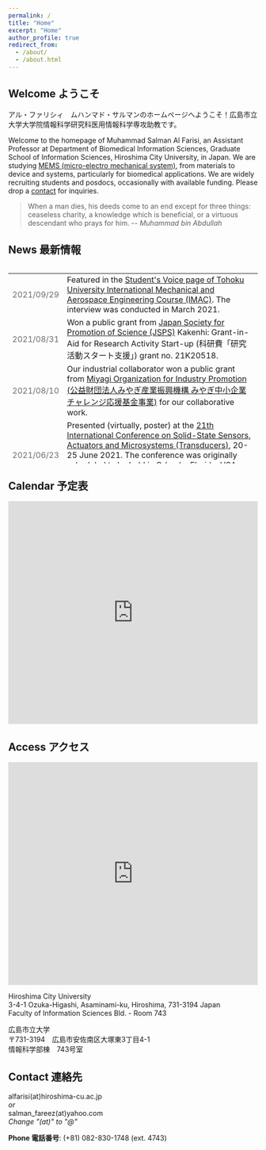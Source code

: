 ```yaml
---
permalink: /
title: "Home"
excerpt: "Home"
author_profile: true
redirect_from: 
  - /about/
  - /about.html
---
```


## Welcome ようこそ

アル・ファリシィ　ムハンマド・サルマンのホームページへようこそ！広島市立大学大学院情報科学研究科医用情報科学専攻助教です。

Welcome to the homepage of Muhammad Salman Al Farisi, an Assistant Professor at Department of Biomedical Information Sciences, Graduate School of Information Sciences, Hiroshima City University, in Japan. We are studying [MEMS (micro-electro mechanical system)](/research), from materials to device and systems, particularly for biomedical applications. We are widely recruiting students and posdocs, occasionally with available funding. Please drop a [contact](/#contact-連絡先) for inquiries.

> When a man dies, his deeds come to an end except for three things: ceaseless charity, a knowledge which is beneficial, or a virtuous descendant who prays for him.  -- *Muhammad bin Abdullah*

 

## News 最新情報

<div style="overflow-y: scroll; height:400px;">
 <table style="width:100%">
  <tr>
    <td style="color:#6d6d6d;">2021/09/29</td>
    <td>Featured in the <a href="http://www.imac.mech.tohoku.ac.jp/outline/voice.html">Student's Voice page of Tohoku University International Mechanical and Aerospace Engineering Course (IMAC)</a>. The interview was conducted in March 2021.</td>
  </tr>
  <tr>
    <td style="color:#6d6d6d;">2021/08/31</td>
    <td>Won a public grant from <a href="https://www.jsps.go.jp/">Japan Society for Promotion of Science (JSPS)</a> Kakenhi: Grant-in-Aid for Research Activity Start-up (科研費「研究活動スタート支援」) grant no. 21K20518.</td>
  </tr>
  <tr>
    <td style="color:#6d6d6d;">2021/08/10</td>
    <td>Our industrial collaborator won a public grant from <a href="https://www.joho-miyagi.or.jp/">Miyagi Organization for Industry Promotion (公益財団法人みやぎ産業振興機構 みやぎ中小企業チャレンジ応援基金事業)</a> for our collaborative work.</td>
  </tr>
  <tr>
    <td style="color:#6d6d6d;">2021/06/23</td>
    <td>Presented (virtually, poster) at the <a href="https://www.transducers2021.org/">21th International Conference on Solid-State Sensors, Actuators and Microsystems (Transducers)</a>, 20-25 June 2021. The conference was originally scheduled to be hold in Orlando, Florida, USA, however, moved to virtual platform due to COVID-19 pandemic.</td>
  </tr>
  <tr>
    <td style="color:#6d6d6d;">2021/04/29</td>
    <td>Presented (virtually, oral) at the <a href="http://smartsystemsintegration.com/">Smart Systems Integration Conference 2021</a>, 27-29 April 2021. The conference was originally scheduled to be hold in Grenoble, France, however, moved to virtual platform due to COVID-19 pandemic.</td>
  </tr>
  <tr>
    <td style="color:#6d6d6d;">2021/04/01</td>
    <td>Joined the Department of Biomedical Information Sciences, Graduate School of Information Sciences, <a href="https://www.hiroshima-cu.ac.jp/">Hiroshima City University</a> (Japan) as an Assistant Professor with the <a href="https://mmse.info.hiroshima-cu.ac.jp/">Medical Robot Laboratory</a>.</td>
  </tr>
  <tr>
    <td style="color:#6d6d6d;">2021/03/25</td>
    <td>Graduated from <a href="https://www.tohoku.ac.jp/">Tohoku University</a>, Doctor of Philosophy (Engineering) in Robotics.</td>
  </tr>
  <tr>
    <td style="color:#6d6d6d;">2020/01/22</td>
    <td>Successfully defended a Ph.D. dissertation entitled "Aluminum Electrochemical Deposition and Its Microsystem Applications" in the Department of Robotics, Graduate School of Engineering, Tohoku University.</td>
  </tr>
  <tr>
    <td style="color:#6d6d6d;">2020/12/12</td>
    <td>Homepage migrated to github.</td>
  </tr>
  <tr>
    <td style="color:#6d6d6d;">2020/10/28</td>
    <td>Presented (virtually, oral) at the <a href="https://www.jsme.or.jp/conference/mnm2020/">11th Symposium on Micro-Nano Science and Technology 日本機械学会 第11回マイクロ・ナノ工学シンポジウム</a>, 26-28 October 2020. The conference was originally scheduled to be hold in Kumamoto City, Japan, however, moved to virtual platform due to COVID-19 pandemic.</td>
  </tr>
  <tr>
    <td style="color:#6d6d6d;">2020/10/20</td>
    <td><a href="/publication/">Our paper</a> on the material properties of the electrochemically deposited Al has been published in <a href="https://doi.org/10.1016/j.sna.2020.112384">Sensors and Actuators A: Physical</a>.</td>
  </tr>
  <tr>
    <td style="color:#6d6d6d;">2020/10/09</td>
    <td>Presented (virtually, oral) at the <a href="https://www.electrochem.org/prime2020">Pacific Rim Meeting on Electrochemical & Solid State Science (PRiME) 2020</a>, 4-9 October 2020. The conference was originally scheduled to be hold in Hawaii, however, moved to virtual platform due to COVID-19 pandemic.</td>
  </tr>
  <tr>
    <td style="color:#6d6d6d;">2020/07/07</td>
    <td><a href="/publication/">Our work</a> was virtually presented (oral) at the <a href="https://www.iee.jp/blog/esoken2020/">2020 IEEJ Micromachine and Sensor System Workshop 令和2年度電気学会 マイクロマシン・センサシステム研究会</a>, 7-8 July 2020. The conference was originally scheduled to be hold in Kusatsu City, Japan, however, moved to virtual platform due to COVID-19 pandemic.</td>
  </tr>
  <tr>
    <td style="color:#6d6d6d;">2020/04/09</td>
    <td><a href="/publication/">Our paper</a> on the sealed cavity pressure evaluation method for micro-packages: zero-balance method is published in <a href="https://doi.org/10.1109/JMEMS.2020.2984229">Journal of Microelectromechanical Systems</a>.</td>
  </tr>
  <tr>
    <td style="color:#6d6d6d;">2020/03/26</td>
    <td><a href="/publication/">Our work</a> was virtually presented (oral) at the <a href="https://2020.ieee-inertial.org/">IEEE International Symposium on Inertial Sensors & Systems (INERTIAL) 2020</a>, 23-26 March 2020. The conference was originally scheduled to be hold in Hiroshima, Japan, however, moved to virtual platform due to COVID-19 pandemic.</td>
  </tr>
  <tr>
    <td style="color:#6d6d6d;">2020/02/29</td>
    <td><a href="/publication/">Our paper</a> on the fabrication technique of quartz glass resonator is published in <a href="https://doi.org/10.1016/j.sna.2020.111922">Sensors and Actuators A: Physical</a>.</td>
  </tr>
  <tr>
    <td style="color:#6d6d6d;">2019/11/21</td>
    <td><a href="/publication/">Our works (3)</a> were presented (posters) at the <a href="/publication/">36th Sensor Symposium on Sensors, Micromachines and Applied Systems 電気学会 第36回「センサ・マイクロマシンと応用システム」シンポジウム</a> and the <a href="/publication/">10th Symposium on Micro-Nano Science and Technology 日本機械学会 第10回マイクロ・ナノ工学シンポジウム</a>, 19-21 November 2019 in Hamamatsu, Japan.</td>
  </tr>
  <tr>
    <td style="color:#6d6d6d;">2019/10/17</td>
    <td><a href="/publication/">Our conference proceeding</a> on sealed cavity pressure evaluation system is available online in <a href="https://ieeexplore.ieee.org/document/8870823">Proceedings of IEEE MEMS 2019</a>.</td>
  </tr>
  <tr>
    <td style="color:#6d6d6d;">2019/08/03</td>
    <td><a href="/publication/">Our work</a> was presented (oral) at the Great East Japan Earthquake Workshop Series of the Institute of Social Safety Science 地域安全学会東日本大震災連続ワークショップ, 2-3 August 2019 in Minamisoma, Japan.</td>
  </tr>
  <tr>
    <td style="color:#6d6d6d;">2019/08/01</td>
    <td><a href="/publication/">Our papers</a> on <a href="http://nds-tohoku.in.arena.ne.jp/ndsjournal/volume55/55-35.pdf">disaster education using liquefaction experiment</a> and <a href="http://nds-tohoku.in.arena.ne.jp/ndsjournal/volume55/55-36.pdf">dissemination of the Disaster Mitigation Action Card game</a> are published in <a href="http://nds-tohoku.in.arena.ne.jp/%e8%ab%96%e6%96%87%e9%9b%86%e4%b8%80%e8%a6%a7/volume55-jp/">Tohoku Journal of Natural Disaster Science</a>.</td>
  </tr>
  <tr>
    <td style="color:#6d6d6d;">2019/04/20</td>
    <td><a href="https://ieeexplore.ieee.org/document/8374336/">Our conference paper</a> on Al electroplating presented in the 2018 International Conference on Electronics Packaging and iMAPS All Asia Conference (ICEP-IAAC) has been awarded "Outstanding Technical Paper Award" during the the 2019 International Conference on Electronics Packaging (ICEP) 17-20 April 2019 in Niigata, Japan. <a href="https://www.mech.tohoku.ac.jp/prize190422/">News from Tohoku University Mechanical Engineering Division</a>.</td>
  </tr>
  <tr>
    <td style="color:#6d6d6d;">2019/04/01</td>
    <td>Started as a <a href="https://www.jsps.go.jp/">Japan Society for Promotion of Science (JSPS)</a> DC2 Research Fellow at the Department of Robotics, Graduate School of Engineering, Tohoku University.</td>
  </tr>
  <tr>
    <td style="color:#6d6d6d;">2019/01/31</td>
    <td>Presented (poster) at the <a href="http://www.mems19.org/">32nd IEEE International Conference on Micro Electro Mechanical Systems (MEMS)</a>, 27-31 January 2019 in Seoul, South Korea.</td>
  </tr>
  <tr>
    <td style="color:#6d6d6d;">2018/12/23</td>
    <td><a href="/publication/">Our works (2)</a> were presented (oral) at <a href="http://nds-tohoku.in.arena.ne.jp/申込要領一覧/プログラム（h30年度）/">Tohoku Natural Disaster Science Conference</a>, 22-23 December 2018 in Akita, Japan. The abstract is available <a href="http://nds-tohoku.in.arena.ne.jp/wp/wp-content/uploads/2018/12/H30abstract.pdf">here</a>.</td>
  </tr>
  <tr>
    <td style="color:#6d6d6d;">2018/11/22</td>
    <td><a href="/publication/">Our paper</a> on Al patterned electroplating is published in <a href="https://doi.org/10.3390/mi9110589">Micromachines</a>.</td>
  </tr>
  <tr>
    <td style="color:#6d6d6d;">2018/09/21</td>
    <td>Left the Automotive & Industrial Systems Company, <a href="https://www.panasonic.com/global/home.html">Panasonic Corporation</a>.</td>
  </tr>
  <tr>
    <td style="color:#6d6d6d;">2018/09/02</td>
    <td>Joined the Automotive & Industrial Systems Company, <a href="https://www.panasonic.com/global/home.html">Panasonic Corporation</a> as an intern.</td>
  </tr>
  <tr>
    <td style="color:#6d6d6d;">2018/07/05</td>
    <td><a href="/publication/">Our paper</a> on wafer-level packaging using electroplated-planarized Cu is published in <a href="https://doi.org/10.1016/j.sna.2018.06.021">Sensors and Actuators A: Physical</a>.</td>
  </tr>
  <tr>
    <td style="color:#6d6d6d;">2018/06/29</td>
    <td>Started as a graduate student researcher (博士研究教育院生) of the <a href="http://www.iiare.tohoku.ac.jp/">Division for Interdisciplinary Advanced Research and Education (DIARE) of Tohoku University (東北大学 学際高等研究教育院)</a>. *Officially starts from April 2018.</td>
  </tr>
  <tr>
    <td style="color:#6d6d6d;">2018/06/07</td>
    <td><a href="/publication/">Our conference proceeding</a> on Al electroplating is available online in <a href="https://ieeexplore.ieee.org/document/8374336/">Proceedings of ICEP-IAAC 2018</a>.</td>
  </tr>
  <tr>
    <td style="color:#6d6d6d;">2018/05/20</td>
    <td><a href="/publication/">Our work</a> was presented (oral) at <a href="http://www.jpgu.org/meeting_2018/"> Japan Geoscience Union (JpGU) Meeting</a>, 20-24 May 2018 in Chiba, Japan. The abstract is available <a href="https://confit.atlas.jp/guide/event-img/jpgu2018/O05-01/public/pdf?type=in&lang=en">here</a>.</td>
  </tr>
  <tr>
    <td style="color:#6d6d6d;">2018/05/18</td>
    <td><a href="/publication/">Our paper</a> on the implementation of the Disaster Mitigation Action Card game is published in <a href="http://nds-tohoku.in.arena.ne.jp/ndsjournal/volume54/54-49.pdf">Tohoku Journal of Natural Disaster Science</a>.</td>
  </tr>
  <tr>
    <td style="color:#6d6d6d;">2018/04/20</td>
    <td>Presented (oral) at <a href="http://jiep.or.jp/icep/index.html">ICEP-IAAC 2018</a>, 17-21 April 2018 in Kuwana, Japan.</td>
  </tr>
  <tr>
    <td style="color:#6d6d6d;">2018/04/04</td>
    <td>Enrolled to <a href="https://www.tohoku.ac.jp/">Tohoku University</a>, <a href="https://www.mech.tohoku.ac.jp/">Department of Robotics</a>, <a href="https://www.eng.tohoku.ac.jp/">Graduate School of Engineering</a> (doctoral course).</td>
  </tr>
  <tr>
    <td style="color:#6d6d6d;">2018/03/27</td>
    <td>Graduated from <a href="https://www.tohoku.ac.jp/">Tohoku University</a>, Master of Engineering in Robotics.</td>
  </tr>
  <tr>
    <td style="color:#6d6d6d;">2018/01/07</td>
    <td><a href="/publication/">Our work</a> was presented (oral) at <a href="http://nds-tohoku.in.arena.ne.jp/申込要領一覧/プログラム（h29年度）/">Tohoku Natural Disaster Science Conference</a>, 6-7 January 2018 in Hachinohe, Japan. The abstract is available <a href="http://nds-tohoku.in.arena.ne.jp/abstract/Abstract2017.pdf">here</a>.</td>
  </tr>
  <tr>
    <td style="color:#6d6d6d;">2017/08/01</td>
    <td><a href="/publication/">Our conference proceeding</a> on wafer-level packaging using electroplated-planarized Cu is available online in <a href="http://ieeexplore.ieee.org/abstract/document/7994267/">Proceedings of Transducers 2017</a>.</td>
  </tr>
  <tr>
    <td style="color:#6d6d6d;">2017/07/21</td>
    <td><a href="http://www.science-day.com/program/?ID=e2017-499">Our booth in Science Day 2017</a> (Academic City: Sendai City, Miyagi Prefecture) on 16 July 2017, featuring the Disaster Mitigation Action Card Game , has been honored with the Japan Oil, Gas and Metals National Corporation (JOGMEC) Award.</td>
  </tr>
  <tr>
    <td style="color:#6d6d6d;">2017/07/10</td>
    <td>Presented (oral, invited) at the Nanotechnology Platform Student Training Program, Tohoku University (10-14 July 2017).</td>
  </tr>
  <tr>
    <td style="color:#6d6d6d;">2017/06/22</td>
    <td>Presented (poster) at the <a href="http://www.transducers2017.org/">19th International Conference on Solid-State Sensors, Actuators and Microsystems (Transducers)</a>, 18-22 June 2017 in Kaohsiung, Taiwan.</td>
  </tr>
  <tr>
    <td style="color:#6d6d6d;">2017/06/15</td>
    <td>Left the Department of System Packaging at <a href="http://www.enas.fraunhofer.de/en.html">Fraunhofer Institute for Electronic Nano Systems (ENAS)</a>.</td>
  </tr>
  <tr>
    <td style="color:#6d6d6d;">2017/02/25</td>
    <td>Disaster Mitigation Action Card (DMAC) Game has been honored with Ofunato Trading Hall Award (大船渡伝承館賞) at the Disaster Prevention & Mitigation Contest (被災地と共に考える 防災・減災コンテスト) held by the <a href="https://ofunato-tunami-denshokan.jimdo.com/">Ofunato Trading Hall (大船渡伝承館)</a>.</td>
  </tr>
  <tr>
    <td style="color:#6d6d6d;">2017/02/24</td>
    <td>Presented (oral and poster) at the 2nd USTB-TU Joint Workshop on Advanced Materials and Manufacture, 21-24 February 2017 in Beijing, China. Our paper has been honored with the Best Poster Award.</td>
  </tr>
  <tr>
    <td style="color:#6d6d6d;">2017/01/31</td>
    <td>Joined the Department of System Packaging at <a href="http://www.enas.fraunhofer.de/en.html">Fraunhofer Institute for Electronic Nano Systems (ENAS)</a> in Germany as a visiting researcher (student).</td>
  </tr>
  <tr>
    <td style="color:#6d6d6d;">2016/12/01</td>
    <td><a href="/publication/">Our conference proceeding</a> on wafer-level packaging using electroplated-planarized Au is available online in <a href="http://dx.doi.org/10.1109/NEMS.2016.7758317">Proceedings of IEEE NEMS 2016</a>.</td>
  </tr>
  <tr>
    <td style="color:#6d6d6d;">2016/11/30</td>
    <td><a href="/publication/">Our paper</a> on wafer-level packaging using electroplated-planarized Au is published in <a href="http://dx.doi.org/10.1088/1361-6439/27/1/015029">Journal of Micromechanics and Microengineering</a>.</td>
  </tr>
  <tr>
    <td style="color:#6d6d6d;">2016/09/07</td>
    <td>Attended TFC ELyT School 2016: Comprehensive Research on Materials, Systems and Energy for a Sustainable Future of the Earth in Sendai, Japan.</td>
  </tr>
  <tr>
    <td style="color:#6d6d6d;">2016/08/08</td>
    <td>Attended Next Generation Automobiles, Miyagi Area Summer Camp 2016 in Osaki, Japan.</td>
  </tr>
  <tr>
    <td style="color:#6d6d6d;">2016/04/20</td>
    <td>Presented (oral) at <a href="http://ieee-nems.org/2016/">IEEE NEMS 2016</a>, 17-20 April 2016 in Sendai and Matsushima City, Japan.</td>
  </tr>
  <tr>
    <td style="color:#6d6d6d;">2016/04/06</td>
    <td>Started as a scholar of <a href="https://sisf.or.jp/ja/">Sato Yo International Scholarship Foundation</a>.</td>
  </tr>
  <tr>
    <td style="color:#6d6d6d;">2016/04/06</td>
    <td>Enrolled to <a href="https://www.tohoku.ac.jp/">Tohoku University</a>, <a href="https://www.mech.tohoku.ac.jp/">Department of Robotics</a>, <a href="https://www.eng.tohoku.ac.jp/">Graduate School of Engineering</a>, and <a href="http://lgs.tohoku.ac.jp/gsafety/">Inter-Graduate School Doctoral Degree Program on Science for Global Safety, Leading Graduate School</a>.</td>
  </tr>
  <tr>
    <td style="color:#6d6d6d;">2016/03/25</td>
    <td>Graduated from <a href="https://www.tohoku.ac.jp/">Tohoku University</a>, Bachelor of Engineering in Mechanical Engineering.</td>
  </tr>
  <tr>
    <td style="color:#6d6d6d;">2016/02/26</td>
    <td>Homepage of Muhammad Salman Al Farisi is started.</td>
  </tr>
</table> 
</div>

## Calendar 予定表

<iframe src="https://calendar.google.com/calendar/embed?height=600&amp;wkst=1&amp;bgcolor=%23ffffff&amp;ctz=Asia%2FTokyo&amp;src=c2FsbWFuX2ZhcmVlekB5YWhvby5jb20&amp;src=YWk5cXJjYmhzMHV2dXNjbTZmOWh0cjFmMjhAZ3JvdXAuY2FsZW5kYXIuZ29vZ2xlLmNvbQ&amp;src=MnQwcTJ0YTdtM21oMDVlamxhODJzOGdwZTRAZ3JvdXAuY2FsZW5kYXIuZ29vZ2xlLmNvbQ&amp;src=ZXBtbXM5MzdwMm10ZDRzZnJsbzgxdjRqdWtAZ3JvdXAuY2FsZW5kYXIuZ29vZ2xlLmNvbQ&amp;src=ZW4uamFwYW5lc2UjaG9saWRheUBncm91cC52LmNhbGVuZGFyLmdvb2dsZS5jb20&amp;src=ZW4uaXNsYW1pYyNob2xpZGF5QGdyb3VwLnYuY2FsZW5kYXIuZ29vZ2xlLmNvbQ&amp;color=%237986CB&amp;color=%23039BE5&amp;color=%230B8043&amp;color=%239E69AF&amp;color=%237986CB&amp;color=%23009688&amp;showTitle=0&amp;mode=WEEK&amp;showCalendars=0&amp;showTabs=0&amp;showPrint=0" style="border-width:0" width="100%" height="450" frameborder="0" scrolling="no"></iframe>

## Access アクセス

<iframe src="https://www.google.com/maps/embed?pb=!1m18!1m12!1m3!1d44285.46315767713!2d132.4418257839965!3d34.413118969793345!2m3!1f0!2f0!3f0!3m2!1i1024!2i768!4f13.1!3m3!1m2!1s0x355a9840c559d511%3A0x508d3762a4078a25!2z44CSNzMxLTMxNjYgSGlyb3NoaW1hLCBBc2FtaW5hbWkgV2FyZCwgxYx6dWthaGlnYXNoaSwgMy1jaMWNbWXiiJI04oiSMSDmg4XloLHlh6bnkIbjgrvjg7Pjgr_jg7w!5e0!3m2!1sen!2sjp!4v1617319363178!5m2!1sen!2sjp" width="100%" height="450" frameborder="0" style="border:0;" allowfullscreen="" aria-hidden="false" tabindex="0"></iframe><br>

Hiroshima City University<br>
3-4-1 Ozuka-Higashi, Asaminami-ku, Hiroshima, 731-3194 Japan<br>
Faculty of Information Sciences Bld. - Room 743

広島市立大学<br>
〒731-3194　広島市安佐南区大塚東3丁目4-1<br>
情報科学部棟　743号室

## Contact 連絡先

alfarisi(at)hiroshima-cu.ac.jp  
*or*  
salman_fareez(at)yahoo.com  
*Change "(at)" to "@"*

**Phone 電話番号**: (+81) 082-830-1748 (ext. 4743)

